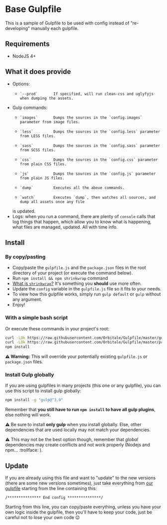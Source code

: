 # Base Gulpfile

This is a sample of Gulpfile to be used with config instead of "re-developing" manually each gulpfile.

## Requirements

* NodeJS 4+

## What it does provide

* Options:
  *     `--prod`       If specified, will run clean-css and uglyfyjs when dumping the assets.
* Gulp commands:
  *     `images`       Dumps the sources in the `config.images` parameter from image files.
  *     `less`         Dumps the sources in the `config.less` parameter from LESS files.
  *     `sass`         Dumps the sources in the `config.sass` parameter from SCSS files.
  *     `css`          Dumps the sources in the `config.css` parameter from plain CSS files.
  *     `js`           Dumps the sources in the `config.js` parameter from plain JS files.
  *     `dump`         Executes all the above commands.
  *     `watch`        Executes `dump`, then watches all sources, and dump all assets once any file
  is updated.
* Logs: when you run a command, there are plenty of `console` calls that log things that happen,
 which allow you to know what is happening, what files are managed, updated. All with time info.

## Install

### By copy/pasting

* Copy/paste the `gulpfile.js` and the `package.json` files in the root directory of your project
(or execute the command below).
* Run `npm install && npm shrinkwrap` command
 * [What is `shrinkwrap`?](https://docs.npmjs.com/cli/shrinkwrap)
   It's something you **should** use more often.
* Update the `config` variable in the `gulpfile.js` file so it fits to your needs.
* To view how this gulpfile works, simply run `gulp default` or `gulp` without any argument.
* Enjoy!

### With a simple bash script

Or execute these commands in your project's root:

```bash
curl -LOk https://raw.githubusercontent.com/Orbitale/Gulpfile/master/gulpfile.js -o gulpfile.js
curl -LOk https://raw.githubusercontent.com/Orbitale/Gulpfile/master/package.json -o package.json
npm install
```

**:warning: Warning:** This will override your potentially existing `gulpfile.js` or `package.json`
files.

### Install Gulp globally

If you are using gulpfiles in many projects (this one or any gulpfile), you can use this script to
install gulp globally:

```bash
npm install -g "gulp@^3.9"
```

Remember that **you still have to run `npm install` to have all gulp plugins**, else nothing will work.

:warning: Be sure to install **only gulp** when you install globally. Else, other dependencies that
are used locally may not match your dependencies.

:warning: This may not be the best option though, remember that _global_ dependencies may create
conflicts and not work properly (Nodejs and npm... :trollface: ).

## Update

If you are already using this file and want to "update" to the new versions (there are some new
versions sometimes), just take everything from [our gulpfile](gulpfile.js) starting from the line
containing this:

`/*************** End config ***************/`

Starting from this line, you can copy/paste everything, unless you have your own logic inside the
gulpfile, then you'll have to keep your code, just be careful not to lose your own code :wink:
